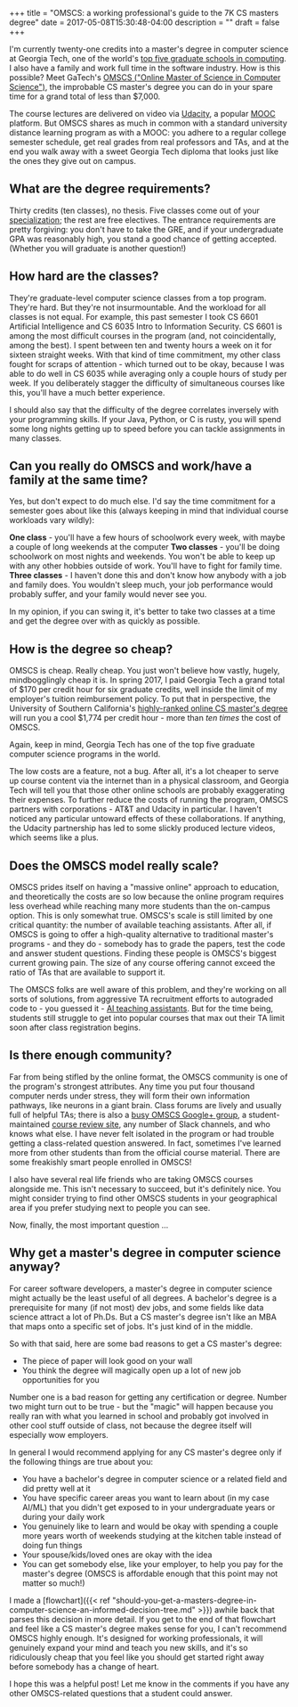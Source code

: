 +++
title = "OMSCS: a working professional's guide to the 7K CS masters degree"
date = 2017-05-08T15:30:48-04:00
description = ""
draft = false
+++

I'm currently twenty-one credits into a master's degree in computer science at Georgia Tech, one of the world's [top five graduate schools in computing](http://www.wsj.com/articles/global-colleges-ranked-by-subject-1475029803). I also have a family and work full time in the software industry. How is this possible? Meet GaTech's [OMSCS ("Online Master of Science in Computer Science")](http://www.omscs.gatech.edu), the improbable CS master's degree you can do in your spare time for a grand total of less than $7,000.

The course lectures are delivered on video via [Udacity](https://udacity.com), a popular [MOOC](https://en.wikipedia.org/wiki/Massive_open_online_course) platform. But OMSCS shares as much in common with a standard university distance learning program as with a MOOC: you adhere to a regular college semester schedule, get real grades from real professors and TAs, and at the end you walk away with a sweet Georgia Tech diploma that looks just like the ones they give out on campus.

## What are the degree requirements?

Thirty credits (ten classes), no thesis. Five classes come out of your [specialization](http://www.omscs.gatech.edu/program-info/specializations); the rest are free electives. The entrance requirements are pretty forgiving: you don't have to take the GRE, and if your undergraduate GPA was reasonably high, you stand a good chance of getting accepted. (Whether you will graduate is another question!)

## How hard are the classes?

They're graduate-level computer science classes from a top program. They're hard. But they're not insurmountable. And the workload for all classes is not equal. For example, this past semester I took CS 6601 Artificial Intelligence and CS 6035 Intro to Information Security. CS 6601 is among the most difficult courses in the program (and, not coincidentally, among the best). I spent between ten and twenty hours a week on it for sixteen straight weeks. With that kind of time commitment, my other class fought for scraps of attention - which turned out to be okay, because I was able to do well in CS 6035 while averaging only a couple hours of study per week. If you deliberately stagger the difficulty of simultaneous courses like this, you'll have a much better experience.

I should also say that the difficulty of the degree correlates inversely with your programming skills. If your Java, Python, or C is rusty, you will spend some long nights getting up to speed before you can tackle assignments in many classes.

## Can you really do OMSCS and work/have a family at the same time?

Yes, but don't expect to do much else. I'd say the time commitment for a semester goes about like this (always keeping in mind that individual course workloads vary wildly):

<strong>One class</strong> - you'll have a few hours of schoolwork every week, with maybe a couple of long weekends at the computer
<strong>Two classes</strong> - you'll be doing schoolwork on most nights and weekends. You won't be able to keep up with any other hobbies outside of work. You'll have to fight for family time.
<strong>Three classes</strong> - I haven't done this and don't know how anybody with a job and family does. You wouldn't sleep much, your job performance would probably suffer, and your family would never see you.

In my opinion, if you can swing it, it's better to take two classes at a time and get the degree over with as quickly as possible.

## How is the degree so cheap?

OMSCS is cheap. Really cheap. You just won't believe how vastly, hugely, mindbogglingly cheap it is. In spring 2017, I paid Georgia Tech a grand total of $170 per credit hour for six graduate credits, well inside the limit of my employer's tuition reimbursement policy. To put that in perspective, the University of Southern California's [highly-ranked online CS master's degree](http://www.usnews.com/education/online-education/university-of-southern-california-OCIT0308/computer-information-technology) will run you a cool $1,774 per credit hour - more than *ten times* the cost of OMSCS.

Again, keep in mind, Georgia Tech has one of the top five graduate computer science programs in the world.

The low costs are a feature, not a bug. After all, it's a lot cheaper to serve up course content via the internet than in a physical classroom, and Georgia Tech will tell you that those other online schools are probably exaggerating their expenses. To further reduce the costs of running the program, OMSCS partners with corporations - AT&T and Udacity in particular. I haven't noticed any particular untoward effects of these collaborations. If anything, the Udacity partnership has led to some slickly produced lecture videos, which seems like a plus.

## Does the OMSCS model really scale?

OMSCS prides itself on having a "massive online" approach to education, and theoretically the costs are so low because the online program requires less overhead while reaching many more students than the on-campus option. This is only somewhat true. OMSCS's scale is still limited by one critical quantity: the number of available teaching assistants. After all, if OMSCS is going to offer a high-quality alternative to traditional master's programs - and they do - somebody has to grade the papers, test the code and answer student questions. Finding these people is OMSCS's biggest current growing pain. The size of any course offering cannot exceed the ratio of TAs that are available to support it.

The OMSCS folks are well aware of this problem, and they're working on all sorts of solutions, from aggressive TA recruitment efforts to autograded code to - you guessed it - [AI teaching assistants](http://www.wsj.com/articles/if-your-teacher-sounds-like-a-robot-you-might-be-on-to-something-1462546621). But for the time being, students still struggle to get into popular courses that max out their TA limit soon after class registration begins.

## Is there enough community?

Far from being stifled by the online format, the OMSCS community is one of the program's strongest attributes. Any time you put four thousand computer nerds under stress, they will form their own information pathways, like neurons in a giant brain. Class forums are lively and usually full of helpful TAs; there is also a [busy OMSCS Google+ group](https://plus.google.com/communities/108902554607547634726), a student-maintained [course review site](https://omscentral.com/reviews), any number of Slack channels, and who knows what else. I have never felt isolated in the program or had trouble getting a class-related question answered. In fact, sometimes I've learned more from other students than from the official course material. There are some freakishly smart people enrolled in OMSCS!

I also have several real life friends who are taking OMSCS courses alongside me. This isn't necessary to succeed, but it's definitely nice. You might consider trying to find other OMSCS students in your geographical area if you prefer studying next to people you can see.

Now, finally, the most important question ...

## Why get a master's degree in computer science anyway?

For career software developers, a master's degree in computer science might actually be the least useful of all degrees. A bachelor's degree is a prerequisite for many (if not most) dev jobs, and some fields like data science attract a lot of Ph.Ds. But a CS master's degree isn't like an MBA that maps onto a specific set of jobs. It's just kind of in the middle.

So with that said, here are some bad reasons to get a CS master's degree:

- The piece of paper will look good on your wall
- You think the degree will magically open up a lot of new job opportunities for you

Number one is a bad reason for getting any certification or degree. Number two might turn out to be true - but the "magic" will happen because you really ran with what you learned in school and probably got involved in other cool stuff outside of class, not because the degree itself will especially wow employers.

In general I would recommend applying for any CS master's degree only if the following things are true about you:

- You have a bachelor's degree in computer science or a related field and did pretty well at it
- You have specific career areas you want to learn about (in my case AI/ML) that you didn't get exposed to in your undergraduate years or during your daily work
- You genuinely like to learn and would be okay with spending a couple more years worth of weekends studying at the kitchen table instead of doing fun things
- Your spouse/kids/loved ones are okay with the idea
- You can get somebody else, like your employer, to help you pay for the master's degree (OMSCS is affordable enough that this point may not matter so much!)

I made a [flowchart]({{< ref "should-you-get-a-masters-degree-in-computer-science-an-informed-decision-tree.md" >}}) awhile back that parses this decision in more detail. If you get to the end of that flowchart and feel like a CS master's degree makes sense for you, I can't recommend OMSCS highly enough. It's designed for working professionals, it will genuinely expand your mind and teach you new skills, and it's so ridiculously cheap that you feel like you should get started right away before somebody has a change of heart.

I hope this was a helpful post! Let me know in the comments if you have any other OMSCS-related questions that a student could answer.